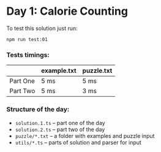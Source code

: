 # Day 1: Calorie Counting

To test this solution just run:

```shell
npm run test:01
```

### Tests timings:

|          | example.txt | puzzle.txt |
| -------- | ----------- | ---------- |
| Part One | 5 ms        | 5 ms       |
| Part Two | 5 ms        | 3 ms       |

### Structure of the day:

- `solution.1.ts` – part one of the day
- `solution.2.ts` – part two of the day
- `puzzle/*.txt` – a folder with examples and puzzle input
- `utils/*.ts` – parts of solution and parser for input
